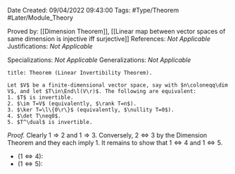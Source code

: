<div class="topSpace"></div>

Date Created: 09/04/2022 09:43:00
Tags: #Type/Theorem #Later/Module_Theory

Proved by: [[Dimension Theorem]], [[Linear map between vector spaces of same dimension is injective iff surjective]]
References: <i>Not Applicable</i>
Justifications: <i>Not Applicable</i>

Specializations: <i>Not Applicable</i>
Generalizations: <i>Not Applicable</i>

``` ad-Theorem
title: Theorem (Linear Invertibility Theorem).

Let $V$ be a finite-dimensional vector space, say with $n\coloneqq\dim V$, and let $T\in\End\l(V\r)$. The following are equivalent:
1. $T$ is invertible.
2. $\im T=V$ (equivalently, $\rank T=n$).
3. $\ker T=\l\{0\r\}$ (equivalently, $\nullity T=0$).
4. $\det T\neq0$.
5. $T^\dual$ is invertible.

```

<i>Proof.</i> Clearly $1\Rightarrow2$ and $1\Rightarrow3$. Conversely, $2\Leftrightarrow3$ by the Dimension Theorem and they each imply $1$. It remains to show that $1\Leftrightarrow4$ and $1\Leftrightarrow5$.
* ($1\Leftrightarrow4$): 
* ($1\Leftrightarrow5$): 
